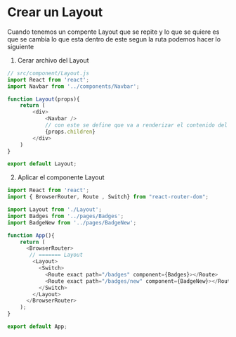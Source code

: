 # Crear un Layout

Cuando tenemos un compente Layout que se repite y lo que se quiere 
es que se cambia lo que esta dentro de este segun la ruta 
podemos hacer lo siguiente

1. Cerar archivo del Layout

```javascript
// src/component/Layout.js
import React from 'react';
import Navbar from '../components/Navbar';

function Layout(props){    
    return (
        <div>
            <Navbar />
            // con este se define que va a renderizar el contenido del layout
            {props.children}
        </div>
    )
}

export default Layout;
```


2. Aplicar el componente Layout
```javascript
import React from 'react';
import { BrowserRouter, Route , Switch} from "react-router-dom";

import Layout from './Layout';
import Badges from '../pages/Badges';
import BadgeNew from '../pages/BadgeNew';

function App(){
    return (
      <BrowserRouter>
       // ======= Layout
        <Layout>
          <Switch>
            <Route exact path="/badges" component={Badges}></Route>
            <Route exact path="/badges/new" component={BadgeNew}></Route>
          </Switch>
        </Layout>
      </BrowserRouter>
    );
}

export default App;
```